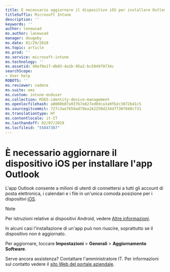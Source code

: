 ```yaml
---
title: È necessario aggiornare il dispositivo iOS per installare Outlook | Documentazione Microsoft
titleSuffix: Microsoft Intune
description: ''
keywords: ''
author: lenewsad
ms.author: lanewsad
manager: dougeby
ms.date: 01/29/2018
ms.topic: article
ms.prod: ''
ms.service: microsoft-intune
ms.technology: ''
ms.assetid: 48ef8e17-db03-4a1b-95a2-bc594979734c
searchScope:
- User help
ROBOTS: ''
ms.reviewer: vadona
ms.suite: ems
ms.custom: intune-enduser
ms.collection: M365-identity-device-management
ms.openlocfilehash: a8080b07a937b7e827ed0dca3a9fb2c3072b41c5
ms.sourcegitcommit: 727c3ae7659ad79ea162250d234d7730f840c731
ms.translationtype: HT
ms.contentlocale: it-IT
ms.lasthandoff: 02/07/2019
ms.locfileid: "55847387"
---
```

# <a name="you-need-to-update-your-ios-device-to-install-the-outlook-app"></a>È necessario aggiornare il dispositivo iOS per installare l'app Outlook

L'app Outlook consente a milioni di utenti di connettersi a tutti gli account di posta elettronica, i calendari e i file in un'unica comoda posizione per i dispositivi [iOS](https://itunes.apple.com/app/microsoft-outlook-email-calendar/id951937596).

>[!NOTE]
> Per istruzioni relative ai dispositivi Android, vedere [Altre informazioni](update-device-outlook-android.md).

In alcuni casi l'installazione di un'app può non riuscire, soprattutto se il dispositivo non è aggiornato. 

Per aggiornare, toccare **Impostazioni** > **Generali** > **Aggiornamento Software**.

Serve ancora assistenza? Contattare l'amministratore IT. Per informazioni sul contatto vedere il [sito Web del portale aziendale](https://go.microsoft.com/fwlink/?linkid=2010980).
